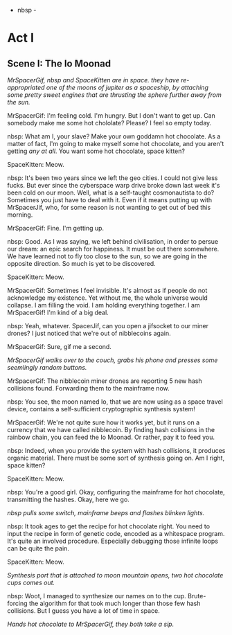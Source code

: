 - nbsp -

# Act I

## Scene I: The Io Moonad

*MrSpacerGif, nbsp and SpaceKitten are in space. they have re-appropriated one of the moons of jupiter as a spaceship, by attaching some pretty sweet engines that are thrusting the sphere further away from the sun.*

MrSpacerGif: I'm feeling cold. I'm hungry. But I don't want to get up. Can somebody make me some hot chololate? Please? I feel so empty today.

nbsp: What am I, your slave? Make your own goddamn hot chocolate. As a matter of fact, I'm going to make myself some hot chocolate, and you aren't getting *any at all*. You want some hot chocolate, space kitten?

SpaceKitten: Meow.

nbsp: It's been two years since we left the geo cities. I could not give less fucks. But ever since the cyberspace warp drive broke down last week it's been cold on our moon. Well, what is a self-taught cosmonautista to do? Sometimes you just have to deal with it. Even if it means putting up with MrSpacerJif, who, for some reason is not wanting to get out of bed this morning.

MrSpacerGif: Fine. I'm getting up.

nbsp: Good. As I was saying, we left behind civilisation, in order to persue our dream: an epic search for happiness. It must be out there somewhere. We have learned not to fly too close to the sun, so we are going in the opposite direction. So much is yet to be discovered.

SpaceKitten: Meow.

MrSpacerGif: Sometimes I feel invisible. It's almost as if people do not acknowledge my existence. Yet without me, the whole universe would collapse. I am filling the void. I am holding everything together. I am MrSpacerGif! I'm kind of a big deal.

nbsp: Yeah, whatever. SpacerJif, can you open a jifsocket to our miner drones? I just noticed that we're out of nibblecoins again.

MrSpacerGif: Sure, gif me a second.

*MrSpacerGif walks over to the couch, grabs his phone and presses some seemlingly random buttons.*

MrSpacerGif: The nibblecoin miner drones are reporting 5 new hash collisions found. Forwarding them to the mainframe now.

nbsp: You see, the moon named Io, that we are now using as a space travel device, contains a self-sufficient cryptographic synthesis system!

MrSpacerGif: We're not quite sure how it works yet, but it runs on a currency that we have called nibblecoin. By finding hash collisions in the rainbow chain, you can feed the Io Moonad. Or rather, pay it to feed you.

nbsp: Indeed, when you provide the system with hash collisions, it produces organic material. There must be some sort of synthesis going on. Am I right, space kitten?

SpaceKitten: Meow.

nbsp: You're a good girl. Okay, configuring the mainframe for hot chocolate, transmitting the hashes. Okay, here we go.

*nbsp pulls some switch, mainframe beeps and flashes blinken lights.*

nbsp: It took ages to get the recipe for hot chocolate right. You need to input the recipe in form of genetic code, encoded as a whitespace program. It's quite an involved procedure. Especially debugging those infinite loops can be quite the pain.

SpaceKitten: Meow.

*Synthesis port that is attached to moon mountain opens, two hot chocolate cups comes out.*

nbsp: Woot, I managed to synthesize our names on to the cup. Brute-forcing the algorithm for that took much longer than those few hash collisions. But I guess you have a lot of time in space.

*Hands hot chocolate to MrSpacerGif, they both take a sip.*
